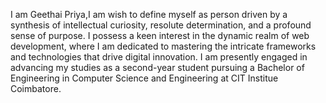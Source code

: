 I am Geethai Priya,I am wish to define myself as person driven by a synthesis of intellectual curiosity, resolute determination, and a profound sense of purpose. 
I possess a keen interest in the dynamic realm of web development, where I am dedicated to mastering the intricate frameworks and technologies that drive digital innovation.
I am presently engaged in advancing my studies as a second-year student pursuing a Bachelor of Engineering in Computer Science and Engineering at CIT Institue Coimbatore.


